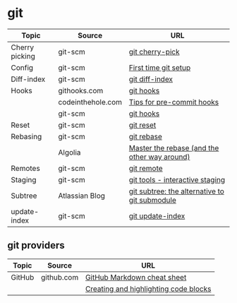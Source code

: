 # git

| Topic | Source | URL |
| --- | --- | --- |
| Cherry picking | git-scm | [git cherry-pick](https://git-scm.com/docs/git-cherry-pick) |
| Config | git-scm | [First time git setup](https://git-scm.com/book/en/v2/Getting-Started-First-Time-git-Setup) |
| Diff-index | git-scm | [git diff-index](https://git-scm.com/docs/git-diff-index/1.7.9) |
| Hooks | githooks.com | [git hooks](https://githooks.com/) |
| | codeinthehole.com | [Tips for pre-commit hooks](https://codeinthehole.com/tips/tips-for-using-a-git-pre-commit-hook/) |
| | git-scm | [git hooks](https://git-scm.com/book/uz/v2/Customizing-Git-Git-Hooks) |
| Reset | git-scm | [git reset](https://git-scm.com/docs/git-reset) |
| Rebasing | git-scm | [git rebase](https://git-scm.com/docs/git-rebase) |
| | Algolia | [Master the rebase (and the other way around)](https://blog.algolia.com/master-git-rebase/) |
| Remotes | git-scm | [git remote](https://git-scm.com/docs/git-remote) |
| Staging | git-scm | [git tools - interactive staging](https://git-scm.com/book/en/v2/Git-Tools-Interactive-Staging) |
| Subtree | Atlassian Blog | [git subtree: the alternative to git submodule](https://www.atlassian.com/blog/git/alternatives-to-git-submodule-git-subtree) |
| update-index | git-scm | [git update-index](https://git-scm.com/docs/git-update-index) |

## git providers

| Topic | Source | URL |
| --- | --- | --- |
| GitHub | github.com | [GitHub Markdown cheat sheet](https://github.com/adam-p/markdown-here/wiki/Markdown-Cheatsheet) |
| | | [Creating and highlighting code blocks](https://help.github.com/articles/creating-and-highlighting-code-blocks/) |